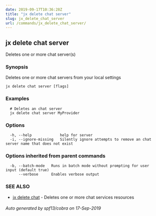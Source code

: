 ```yaml
---
date: 2019-09-17T10:36:28Z
title: "jx delete chat server"
slug: jx_delete_chat_server
url: /commands/jx_delete_chat_server/
---
```

## jx delete chat server

Deletes one or more chat server(s)

### Synopsis

Deletes one or more chat servers from your local settings

```
jx delete chat server [flags]
```

### Examples

```
  # Deletes an chat server
  jx delete chat server MyProvider
```

### Options

```
  -h, --help             help for server
  -i, --ignore-missing   Silently ignore attempts to remove an chat server name that does not exist
```

### Options inherited from parent commands

```
  -b, --batch-mode   Runs in batch mode without prompting for user input (default true)
      --verbose      Enables verbose output
```

### SEE ALSO

* [jx delete chat](/commands/jx_delete_chat/)	 - Deletes one or more chat services resources

###### Auto generated by spf13/cobra on 17-Sep-2019
